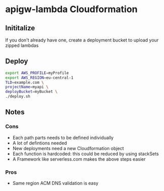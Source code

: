 # apigw-lambda Cloudformation

## Inititalize
If you don't already have one, create a deployment bucket to upload your zipped lambdas

## Deploy
```bash
export AWS_PROFILE=myProfile
export AWS_REGION=eu-central-1
TLD=example.com \
projectName=myapi \
deployBucket=myBucket \
./deploy.sh
```
## Notes
### Cons
- Each path parts needs to be defined individually
- A lot of defintions needed
- New deployments need a new Cloudformation object
- Each function is hardcoded: this could be reduced by using stackSets
- A Framework like serverless.com makes the above steps easier
### Pros
- Same region ACM DNS validation is easy